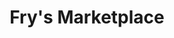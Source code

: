 ---
title: "Fry's Marketplace"
url: /queen-creek/frys-marketplace-south-ellsworth-road/
shop: supermarket
---